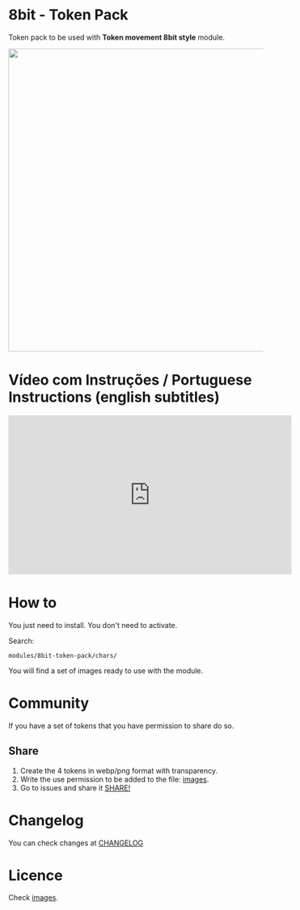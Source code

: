 # 8bit - Token Pack

Token pack to be used with **Token movement 8bit style** module.

<p align="center">
  <img width="600" src="docs/demo.gif">
</p>

# Vídeo com Instruções / Portuguese Instructions (english subtitles)
<iframe width="560" height="315" src="https://www.youtube.com/embed/w5ZIcxhftmE" title="YouTube video player" frameborder="0" allow="accelerometer; autoplay; clipboard-write; encrypted-media; gyroscope; picture-in-picture" allowfullscreen></iframe>

# How to
You just need to install. You don't need to activate.

Search:
```
modules/8bit-token-pack/chars/
```

You will find a set of images ready to use with the module.

# Community
If you have a set of tokens that you have permission to share do so.

## Share
1. Create the 4 tokens in webp/png format with transparency.
2. Write the use permission to be added to the file: [images](images.md).
3. Go to issues and share it [SHARE!](https://github.com/brunocalado/8bit-token-pack/issues)

# Changelog

You can check changes at [CHANGELOG](CHANGELOG.md)

# Licence 
Check [images](images.md).

